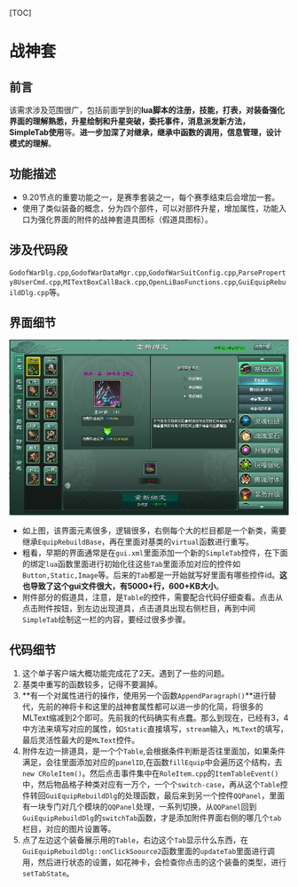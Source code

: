 [TOC]
# 战神套
## 前言
该需求涉及范围很广，包括前面学到的**lua脚本的注册，技能，打表，对装备强化界面的理解熟悉，升星绘制和升星突破，委托事件，消息派发新方法，SimpleTab使用**等。**进一步加深了对继承，继承中函数的调用，信息管理，设计模式的理解**。
## 功能描述
- 9.20节点的重要功能之一，是赛季套装之一，每个赛季结束后会增加一套。
- 使用了类似装备的概念，分为四个部件，可以对部件升星，增加属性，功能入口为强化界面的附件的战神套道具图标（假道具图标）。
## 涉及代码段
`GodofWarDlg.cpp`,`GodofWarDataMgr.cpp`,`GodofWarSuitConfig.cpp`,`ParseProperty8UserCmd.cpp`,`MITextBoxCallBack.cpp`,`OpenLiBaoFunctions.cpp`,`GuiEquipRebuildDlg.cpp`等。
## 界面细节


![](./_image/2019-09-26-17-14-15.jpg)

- 如上图，该界面元素很多，逻辑很多，右侧每个大的栏目都是一个新类，需要继承`EquipRebuildBase`，再在里面对基类的`virtual`函数进行重写。
- 粗看，早期的界面通常是在`gui.xml`里面添加一个新的`SimpleTab`控件，在下面的绑定`lua`函数里面进行初始化往这些`Tab`里面添加对应的控件如`Button,Static,Image`等。后来的`Tab`都是一开始就写好里面有哪些控件id。**这也导致了这个gui文件很大，有5000+行，600+KB大小**。
- 附件部分的假道具，注意，是`Table`的控件，需要配合代码仔细查看。点击从点击附件按钮，到左边出现道具，点击道具出现右侧栏目，再到中间`SimpleTab`绘制这一栏的内容，要经过很多步骤。
## 代码细节
1. 这个单子客户端大概功能完成花了2天。遇到了一些的问题。
2. 基类中重写的函数较多，记得不要漏掉。
3. **有一个对属性进行的操作，使用另一个函数`AppendParagraph()`**进行替代，先前的神将卡和这里的战神套属性都可以进一步的化简，将很多的MLText缩减到2个即可。先前我的代码确实有点蠢。那么到现在，已经有3，4中方法来填写对应的属性，如`Static`直接填写，`stream`输入，`MLText`的填写，最后灵活性最大的是`MLText`控件。
4. 附件左边一排道具，是一个个`Table`,会根据条件判断是否往里面加，如果条件满足，会往里面添加对应的`panelID`,在函数`fillEquip`中会遍历这个结构，去`new CRoleItem()`。然后点击事件集中在`RoleItem.cpp`的`ItemTableEvent()`中，然后物品格子种类对应有一万个，一个个`switch-case`，再从这个`Table`控件转回`GuiEquipRebuildDlg`的处理函数，最后来到另一个控件`QQPanel`，里面有一块专门对几个模块的`QQPanel`处理，一系列切换，从`QQPanel`回到`GuiEquipRebuildDlg`的`switchTab`函数，才是添加附件界面右侧的哪几个`tab`栏目，对应的图片设置等。
5. 点了左边这个装备展示用的`Table`，右边这个`Tab`显示什么东西，在`GuiEquipRebuildDlg::onClickSoource2`函数里面的`updateTab`里面进行调用，然后进行状态的设置，如花神卡，会检查你点击的这个装备的类型，进行`setTabState`。